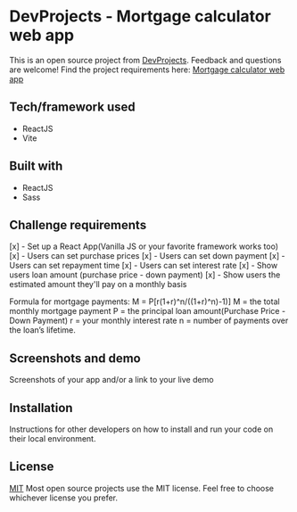 # DevProjects - Mortgage calculator web app

This is an open source project from [DevProjects](http://www.codementor.io/projects). Feedback and questions are welcome!
Find the project requirements here: [Mortgage calculator web app](https://www.codementor.io/projects/web/mortgage-calculator-web-app-d16bqrq2q3)

## Tech/framework used

- ReactJS
- Vite

## Built with

- ReactJS
- Sass

## Challenge requirements

[x] - Set up a React App(Vanilla JS or your favorite framework works too)
[x] - Users can set purchase prices
[x] - Users can set down payment
[x] - Users can set repayment time
[x] - Users can set interest rate
[x] - Show users loan amount (purchase price - down payment)
[x] - Show users the estimated amount they'll pay on a monthly basis

Formula for mortgage payments: M = P[r(1+r)^n/((1+r)^n)-1)]
M = the total monthly mortgage payment
P = the principal loan amount(Purchase Price - Down Payment)
r = your monthly interest rate
n = number of payments over the loan’s lifetime.

## Screenshots and demo

Screenshots of your app and/or a link to your live demo

## Installation

Instructions for other developers on how to install and run your code on their local environment.

## License

[MIT](https://choosealicense.com/licenses/mit/)
Most open source projects use the MIT license. Feel free to choose whichever license you prefer.
